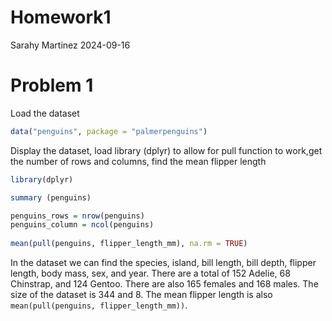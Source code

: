 Homework1
================
Sarahy Martinez
2024-09-16

# Problem 1

Load the dataset

``` r
data("penguins", package = "palmerpenguins")
```

Display the dataset, load library (dplyr) to allow for pull function to
work,get the number of rows and columns, find the mean flipper length

``` r
library(dplyr)

summary (penguins)

penguins_rows = nrow(penguins)
penguins_column = ncol(penguins)
 
mean(pull(penguins, flipper_length_mm), na.rm = TRUE)
```

In the dataset we can find the species, island, bill length, bill depth,
flipper length, body mass, sex, and year. There are a total of 152
Adelie, 68 Chinstrap, and 124 Gentoo. There are also 165 females and 168
males. The size of the dataset is 344 and 8. The mean flipper length is
also `mean(pull(penguins, flipper_length_mm))`.
